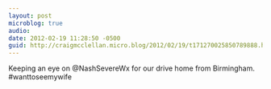 ```yaml
---
layout: post
microblog: true
audio: 
date: 2012-02-19 11:28:50 -0500
guid: http://craigmcclellan.micro.blog/2012/02/19/t171270025850789888.html
---
```

Keeping an eye on @NashSevereWx for our drive home from Birmingham. #wanttoseemywife
